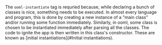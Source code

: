 The `ooml-instantiate` tag is requried because, while declaring a bunch of classes is nice, something needs to be executed. In almost every language and program, this is done by creating a new instance of a "main class" and/or running some function immediately. Similarly, in ooml, some class is chosen to be instantiated immediately after parsing all the classes. The code to ignite the app is then written in this class's constructor. These are known as [initial instantiations](#Initial instantiations).
